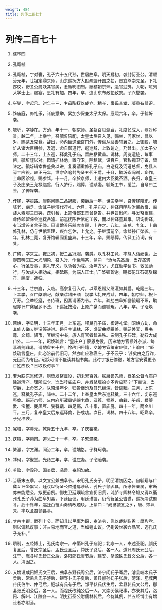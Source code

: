 ```yaml
---
weight: 484
title: 列传二百七十
---
```


# 列传二百七十

1. <span id="列传二百七十-1"></span>
儒林四

2. <span id="列传二百七十-2"></span>
孔廕植

3. <span id="列传二百七十-3"></span>
孔廕植，字对寰，孔子六十五代孙，世居曲阜。明天启初，袭封衍圣公。清顺治元年，世祖定鼎京师，山东巡抚方大猷疏言开国之初，首宜尊崇先圣。下礼部议，衍圣公爵及其官属，悉循明旧制。廕植朝京师，遣官迎劳。入朝，班列大学士上，赐宴，恩礼有加。四年，卒，遣山东布政使致祭。子兴燮袭。

4. <span id="列传二百七十-4"></span>
兴燮，字起吕。时年十三，生母陶抚以成立。稍长，事母甚孝，凝重有器识。

5. <span id="列传二百七十-5"></span>
饬庙庭，修礼乐，诸废悉举。累加少保兼太子太保。康熙六年，卒。子毓圻袭。

6. <span id="列传二百七十-6"></span>
毓圻，字钟在。方幼，年十一，朝京师。圣祖召见瀛台，礼度如成人，奏对称旨。越二年，上幸学，召毓圻陪祀，太皇太后召入见，赐坐，问家世，具以对，赐茶及克食。辞出，命内臣送至宫门外，传谕从官善辅翼之。上御殿，毓圻从诸大臣朝参，及退，命自御道行，逡巡辞，上敦谕之，乃趋出。加太子少师。二十三年，上东巡，释奠孔子庙，留曲柄黄盖。谒林，周览遗迹，每事问，毓圻谨以对。因请扩林地，置守卫，除租赋，设百户，官秩视卫守备，皆许之。毓圻辑幸鲁盛典以进，复奏请重修孔子庙，白巡抚及河道总督，免县人河工应役。雍正元年，世宗命追封先圣五代王爵。十月，毓圻诣阙谢，疾作，上命医诊视，赐参饵。十一月，卒於京师，上遣内大臣奠茶酒。丧归，命皇三子及庄亲王允禄临奠，行人护行，赐葬，谥恭悫。毓圻工书，爱兰，自号曰兰堂。子传铎袭。

7. <span id="列传二百七十-7"></span>
传铎，字振路。康熙间赐二品冠服，袭爵后一年，世宗幸学，召传铎陪祀。传铎老，病足，命其子继溥代行礼。六月，孔子庙灾，传铎用明弘治间故事，率族人素服三日哭，疏引咎，上遣侍郎王景曾祭告。并传旨慰问。寻发帑重建，命侍郎留保会巡抚岳濬、前巡抚陈世倌庀工役，而以传铎董其事。诏询传铎，有当增设者言无隐。因请增设乐器库直房，上许之。八年，庙成。九年，上命修孔林，仍与世倌监理，疾作乞休，上允之。子继濩前卒，命以孙广棨袭。十年，孔林工竟，复开馆辑阙里盛典。十三年，卒，赐祭葬。传铎工诗词，有集。

8. <span id="列传二百七十-8"></span>
广棨，字京立。雍正初，授二品冠服，袭爵。以孔林工竟，率族人诣阙谢。上御圆明园正大光明殿，召入对，命坐赐茶，谕曰：“汝为先圣后，当存圣贤心，行圣贤事，秉礼守义，以骄奢为戒。汝年方少，尤宜勤学读书，敦品励行，与汝族人相劝戒，相砥砺，为端人正士。”广棨顿首谢。赐松花江石砚及锦币，赐宴，遣归。

9. <span id="列传二百七十-9"></span>
十三年，世宗崩，入临。高宗复召入对，以覃恩赠父继濩如其爵。乾隆三年，上幸学，召广棨陪祀。献亲耕耤田颂、视学大礼庆成赋。四年，朝京师，祝上万寿。会举经筵，令侍班，因奏请著为令。六年，疏劾曲阜知县毓琚不职，毓琚亦讦广棨居乡不法，下巡抚按治，上原广棨而谴毓琚。八年，卒。子昭焕袭。

10. <span id="列传二百七十-10"></span>
昭焕，字显明，十三年正月，上东巡，释奠孔子庙，御诗礼堂。昭焕方幼，命其族人举人继汾等进讲。是日并谒林，还，复留曲柄黄盖。赐昭焕宴，赉书籍、文绮、貂币，官继汾中书，族人有官者皆进秩。亲制孔子庙碑，勒石大成门外。二十一年，昭焕疏言：“皇庄户丁蒙恩免役，历来地方官额外杂派，每事调剂非易，请酌留五十户，馀改归民籍，交地方官编审应役。”上谕曰：“昭焕疏言皇庄，此必沿前代旧习，然亦止应称官庄。子不云乎：‘甚矣由之行诈，无臣而为有臣。’昭焕可谓不能读其祖书矣。此时丁银已停徵，地方官安得更令百姓应役？且取役何事？

11. <span id="列传二百七十-11"></span>
若为朕东巡修道，则皆发帑雇役，初未累百姓。朕展谒先师，衍圣公督令庙户除道清产，理所应尔，岂当转庇庙户，并发帑雇役亦不肯应耶？”下吏议，当夺爵，上命宽之。以昭焕年少，归咎继汾及其兄继涑，皆谴黜。三月，上东巡，释奠孔子庙，谒林。二十二年，上奉皇太后东巡释奠。三十六年，复东巡释奠。既还京师，出内府所藏周铜器木鼎、亚尊、牺尊、伯彝、册卣、蟠夔敦、宝簠、夔凤豆、饕餮甗、四足鬲，凡十事，置庙庭。四十一年，两金川平。三月，复奉皇太后东巡释奠，告成功。次日，谒林。四十八年，昭焕卒，子宪培袭。

12. <span id="列传二百七十-12"></span>
宪培，字养元。乾隆五十九年，卒。子庆镕袭。

13. <span id="列传二百七十-13"></span>
庆镕，字陶甫。道光二十一年，卒。子繁灝袭。

14. <span id="列传二百七十-14"></span>
繁灝，字文渊。同治二年，卒，谥端恪。子祥珂袭。

15. <span id="列传二百七十-15"></span>
祥珂，字觐堂。光绪三年，卒，谥庄悫。子令贻袭。

16. <span id="列传二百七十-16"></span>
令贻，字穀孙。国变后，袭爵，奉祀如故。

17. <span id="列传二百七十-17"></span>
当唐末五季，以文宣公兼曲阜令。宋用孔氏支子，明至清初因之。自毓琚与广棨互讦坐罢官，廷议以衍圣公咨送易涉私，孔氏子领乡县，所隶皆亲属，审断亦未能悉公，拟更前例。御史卫廷璞疏言宜仍旧贯，鸿胪寺卿林令旭又请以衢州孔氏子孙为曲阜知县，下廷臣议，用廷璞言，仍令衍圣公咨送，巡抚考试题补。后十馀年，巡抚白锺山奏请改题缺。上谕曰：“阙里毓圣之乡，唐、宋以来，率以圣裔领县事。

18. <span id="列传二百七十-18"></span>
大宗主鬯，爵列上公。而知县以民事为职，奉法令，则以裁制伤恩；厚族党，则以偏私废事；非古易地而官之道，当如锺山议。仍别设世袭六品官，选孔氏子充补。”

19. <span id="列传二百七十-19"></span>
明制，五经博士，孔氏南宗一，奉衢州孔子庙祀；北宗一人，奉述圣祀。颜氏复圣后，曾氏宗圣后，孟氏亚圣后，仲氏子路后，各一人。道州周氏元公后，江宁、嵩县程氏皆正公后，洛阳邵氏康节后，建安、婺源硃氏皆文公后，各一人。清因之。

20. <span id="列传二百七十-20"></span>
又增设咸阳姬氏文王后，曲阜东野氏周公后，济宁闵氏子骞后，濬县端木氏子贡后，常熟言氏子游后，钜野卜氏子夏后，萧县颛孙氏子张后，菏泽、肥城两冉氏伯牛、仲弓后，肥城有氏有子后，邹平伏氏伏生后，孟县韩氏文公后，郿县张氏明公后，各一人。而程氏改纯公后一人。又崇关侯祀事，亦录其后，洛阳、解州、江陵各一人。明史衍圣公附儒林传后，今仿其例，并五经博士有增设者亦附焉。
